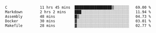 <!--START_SECTION:waka-->

```txt
C               11 hrs 45 mins  █████████████████▒░░░░░░░   69.00 %
Markdown        2 hrs 2 mins    ███░░░░░░░░░░░░░░░░░░░░░░   11.94 %
Assembly        48 mins         █▒░░░░░░░░░░░░░░░░░░░░░░░   04.73 %
Docker          30 mins         ▓░░░░░░░░░░░░░░░░░░░░░░░░   03.01 %
Makefile        28 mins         ▓░░░░░░░░░░░░░░░░░░░░░░░░   02.77 %
```

<!--END_SECTION:waka-->
